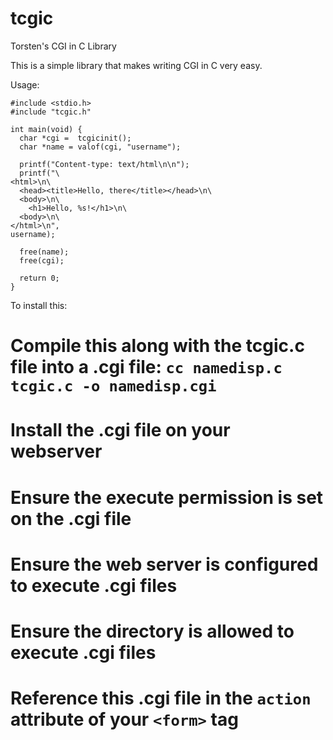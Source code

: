 # tcgic

Torsten's CGI in C Library

This is a simple library that makes writing CGI in C very easy. 

Usage:

    #include <stdio.h>
    #include "tcgic.h"
    
    int main(void) {
      char *cgi =  tcgicinit();
      char *name = valof(cgi, "username");
      
      printf("Content-type: text/html\n\n");
      printf("\
    <html>\n\
      <head><title>Hello, there</title></head>\n\
      <body>\n\
        <h1>Hello, %s!</h1>\n\
      <body>\n\
    </html>\n",
    username);
    
      free(name);
      free(cgi);
      
      return 0;
    }
    
To install this:

# Compile this along with the tcgic.c file into a .cgi file: `cc namedisp.c tcgic.c -o namedisp.cgi`
# Install the .cgi file on your webserver
# Ensure the execute permission is set on the .cgi file
# Ensure the web server is configured to execute .cgi files
# Ensure the directory is allowed to execute .cgi files
# Reference this .cgi file in the `action` attribute of your `<form>` tag






